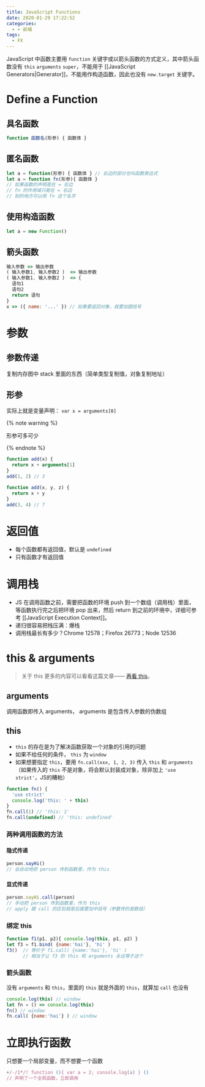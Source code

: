 ```yaml
---
title: JavaScript Functions
date: 2020-01-29 17:22:52
categories:
  - - 前端
tags:
  - FX
---
```


JavaScript 中函数主要用 `function` 关键字或以箭头函数的方式定义，其中箭头函数没有 `this` `arguments` `super`，不能用于 [[JavaScript Generators|Generator]]，不能用作构造函数，因此也没有 `new.target` 关键字。

<!-- more -->

# Define a Function

## 具名函数

```js
function 函数名(形参) { 函数体 }
```

## 匿名函数

```js
let a = function(形参) { 函数体 } // 右边的部分也叫函数表达式
let a = function fn(形参){ 函数体 }
// 如果函数的声明是在 = 右边
// fn 的作用域只能在 = 右边
// 别的地方可以用 fn 这个名字
```

## 使用构造函数

```js
let a = new Function()
```

## 箭头函数

```js
输入参数 => 输出参数
( 输入参数1, 输入参数2 )  => 输出参数
( 输入参数1, 输入参数2 )  => {
  语句1
  语句2
  return 语句
}
x => ({ name: '...' }) // 如果要返回对象，就要加圆括号
```

# 参数

## 参数传递

复制内存图中 stack 里面的东西（简单类型复制值，对象复制地址）

## 形参

实际上就是变量声明： `var x = arguments[0]`

{% note warning %}

形参可多可少

{% endnote %}

```js
function add(x) {
  return x + arguments[1]
}
add(1, 2) // 3

function add(x, y, z) {
  return x + y
}
add(3, 4) // 7
```

# 返回值

- 每个函数都有返回值，默认是 `undefined`
- 只有函数才有返回值

# 调用栈

- JS 在调用函数之前，需要把函数的环境 push 到一个数组（调用栈）里面，等函数执行完之后把环境 pop 出来，然后 return 到之前的环境中，详细可参考 [[JavaScript Execution Context]]。
- 递归很容易把栈压满：爆栈
- 调用栈最长有多少？Chrome 12578；Firefox 26773；Node 12536

# this & arguments

> 关于 this 更多的内容可以看看这篇文章—— [再看 this](https://hais-teatime.com/post/2019-12-24-this/)。

## arguments

调用函数即传入 arguments， arguments 是包含传入参数的伪数组

## this

- `this` 的存在是为了解决函数获取一个对象的引用的问题
- 如果不给任何的条件， `this` 为 `window`
- 如果想要指定 `this`，要用 `fn.call(xxx, 1, 2, 3)` 传入 `this` 和 `arguments`（如果传入的 `this` 不是对象，将会默认封装成对象，除非加上 `'use strict'`，JS的糟粕）

```js
function fn() {
  'use strict'
  console.log('this: ' + this)
}
fn.call(1) // 'this: 1'
fn.call(undefined) // 'this: undefined'
```

### 两种调用函数的方法

#### 隐式传递

```js
person.sayHi()
// 会自动地把 person 传到函数里，作为 this
```

#### 显式传递

```js
person.sayHi.call(person)
// 手动把 person 传到函数里，作为 this
// apply 跟 call 的区别就是后面要加中括号（参数传的是数组）
```

### 绑定 this

```js
function f1(p1, p2){ console.log(this, p1, p2) }
let f3 = f1.bind( {name:'hai'}, 'hi' )
f3()  // 等价于 f1.call( {name:'hai'}, 'hi' )
      // 相当于让 f3 的 this 和 arguments 永远等于这个
```

### 箭头函数

没有 `arguments` 和 `this`，里面的 `this` 就是外面的 `this`，就算加 `call` 也没有

```js
console.log(this) // window
let fn = () => console.log(this)
fn() // window
fn.call( {name:'hai'} ) // window
```

# 立即执行函数

只想要一个局部变量，而不想要一个函数

```js
+/-/1*/! function (){ var a = 2; console.log(a) } ()
// 声明了一个全局函数，立即调用
```
